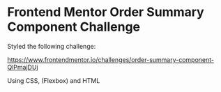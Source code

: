 # Frontend Mentor Order Summary Component Challenge

Styled the following challenge:

https://www.frontendmentor.io/challenges/order-summary-component-QlPmajDUj

Using CSS, (Flexbox) and HTML
